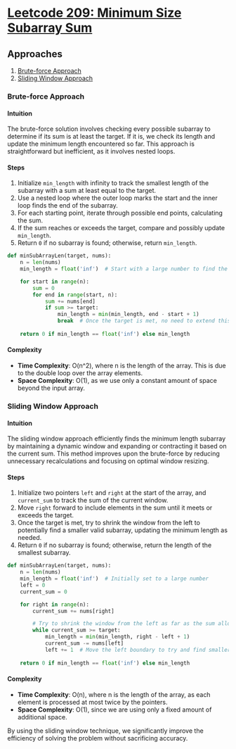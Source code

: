 # [Leetcode 209: Minimum Size Subarray Sum](https://leetcode.com/problems/minimum-size-subarray-sum/)

## Approaches
1. [Brute-force Approach](#brute-force-approach)
2. [Sliding Window Approach](#sliding-window-approach)

### Brute-force Approach

#### Intuition
The brute-force solution involves checking every possible subarray to determine if its sum is at least the target. If it is, we check its length and update the minimum length encountered so far. This approach is straightforward but inefficient, as it involves nested loops.

#### Steps
1. Initialize `min_length` with infinity to track the smallest length of the subarray with a sum at least equal to the target.
2. Use a nested loop where the outer loop marks the start and the inner loop finds the end of the subarray.
3. For each starting point, iterate through possible end points, calculating the sum.
4. If the sum reaches or exceeds the target, compare and possibly update `min_length`.
5. Return `0` if no subarray is found; otherwise, return `min_length`.

```python
def minSubArrayLen(target, nums):
    n = len(nums)
    min_length = float('inf')  # Start with a large number to find the minimum

    for start in range(n):
        sum = 0
        for end in range(start, n):
            sum += nums[end]
            if sum >= target:
                min_length = min(min_length, end - start + 1)
                break  # Once the target is met, no need to extend this subarray
    
    return 0 if min_length == float('inf') else min_length
```

#### Complexity
- **Time Complexity**: O(n^2), where n is the length of the array. This is due to the double loop over the array elements.
- **Space Complexity**: O(1), as we use only a constant amount of space beyond the input array.

### Sliding Window Approach

#### Intuition
The sliding window approach efficiently finds the minimum length subarray by maintaining a dynamic window and expanding or contracting it based on the current sum. This method improves upon the brute-force by reducing unnecessary recalculations and focusing on optimal window resizing.

#### Steps
1. Initialize two pointers `left` and `right` at the start of the array, and `current_sum` to track the sum of the current window.
2. Move `right` forward to include elements in the sum until it meets or exceeds the target.
3. Once the target is met, try to shrink the window from the left to potentially find a smaller valid subarray, updating the minimum length as needed.
4. Return `0` if no subarray is found; otherwise, return the length of the smallest subarray.

```python
def minSubArrayLen(target, nums):
    n = len(nums)
    min_length = float('inf')  # Initially set to a large number
    left = 0
    current_sum = 0

    for right in range(n):
        current_sum += nums[right]

        # Try to shrink the window from the left as far as the sum allows
        while current_sum >= target:
            min_length = min(min_length, right - left + 1)
            current_sum -= nums[left]
            left += 1  # Move the left boundary to try and find smaller subarray
    
    return 0 if min_length == float('inf') else min_length
```

#### Complexity
- **Time Complexity**: O(n), where n is the length of the array, as each element is processed at most twice by the pointers.
- **Space Complexity**: O(1), since we are using only a fixed amount of additional space.

By using the sliding window technique, we significantly improve the efficiency of solving the problem without sacrificing accuracy.

